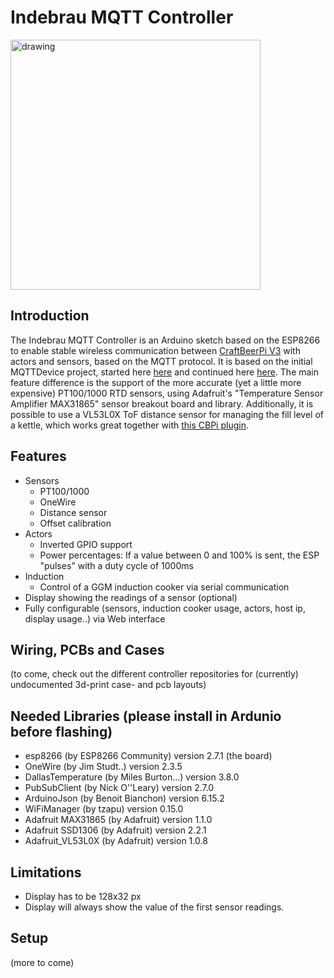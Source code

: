 # Indebrau MQTT Controller

<img src="img/screenshot.png" alt="drawing" height="400"/>


## Introduction

The Indebrau MQTT Controller is an Arduino sketch based on the ESP8266 to enable stable wireless communication between [CraftBeerPi V3](https://github.com/Manuel83/craftbeerpi3) with actors and sensors, based on the MQTT protocol.
It is based on the initial MQTTDevice project, started here [here](https://github.com/matschie1/MQTTDevice) and continued here [here](https://github.com/MQTTDevice/MQTTDevice).
The main feature difference is the support of the more accurate (yet a little more expensive) PT100/1000 RTD sensors, using Adafruit's "Temperature Sensor Amplifier MAX31865" sensor breakout board and library.
Additionally, it is possible to use a VL53L0X ToF distance sensor for managing the fill level of a kettle, which works great together with [this CBPi plugin](https://github.com/indebrau/cbpi-LauteringAutomation).

## Features

* Sensors
  * PT100/1000
  * OneWire
  * Distance sensor
  * Offset calibration
* Actors
  * Inverted GPIO support
  * Power percentages: If a value between 0 and 100% is sent, the ESP "pulses" with a duty cycle of 1000ms
* Induction
  * Control of a GGM induction cooker via serial communication
* Display showing the readings of a sensor (optional)
* Fully configurable (sensors, induction cooker usage, actors, host ip, display usage..) via Web interface

## Wiring, PCBs and Cases

(to come, check out the different controller repositories for (currently) undocumented 3d-print case- and pcb layouts)

## Needed Libraries (please install in Ardunio before flashing)

* esp8266 (by ESP8266 Community) version 2.7.1 (the board)
* OneWire (by Jim Studt..) version 2.3.5
* DallasTemperature (by Miles Burton...) version 3.8.0
* PubSubClient (by Nick O''Leary) version 2.7.0
* ArduinoJson (by Benoit Bianchon) version 6.15.2
* WiFiManager (by tzapu) version 0.15.0
* Adafruit MAX31865 (by Adafruit) version 1.1.0
* Adafruit SSD1306 (by Adafruit) version 2.2.1
* Adafruit_VL53L0X (by Adafruit) version 1.0.8

## Limitations

* Display has to be 128x32 px
* Display will always show the value of the first sensor readings.

## Setup

(more to come)
